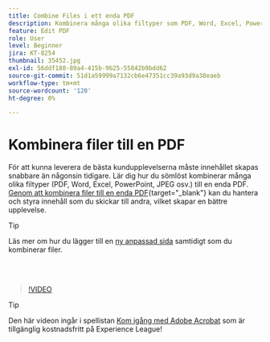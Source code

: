 ```yaml
---
title: Combine Files i ett enda PDF
description: Kombinera många olika filtyper som PDF, Word, Excel, PowerPoint eller JPEG i ett enda PDF
feature: Edit PDF
role: User
level: Beginner
jira: KT-8254
thumbnail: 35452.jpg
exl-id: 56ddf180-89a4-415b-9b25-55842b9bdd62
source-git-commit: 51d1a59999a7132cb6e47351cc39a93d9a38eaeb
workflow-type: tm+mt
source-wordcount: '120'
ht-degree: 0%

---
```


# Kombinera filer till en PDF

För att kunna leverera de bästa kundupplevelserna måste innehållet skapas snabbare än någonsin tidigare. Lär dig hur du sömlöst kombinerar många olika filtyper (PDF, Word, Excel, PowerPoint, JPEG osv.) till en enda PDF. [Genom att kombinera filer till en enda PDF](https://www.adobe.com/acrobat/online/merge-pdf.html){target="_blank"} kan du hantera och styra innehåll som du skickar till andra, vilket skapar en bättre upplevelse.

>[!TIP]
>
>Läs mer om hur du lägger till en [ny anpassad sida](add-custom-page.md) samtidigt som du kombinerar filer.

<br> 

>[!VIDEO](https://video.tv.adobe.com/v/35452?quality=12&learn=on&hidetitle=true)

>[!TIP]
>
>Den här videon ingår i spellistan [Kom igång med Adobe Acrobat](https://experienceleague.adobe.com/en/playlists/acrobat-get-started-business-users) som är tillgänglig kostnadsfritt på Experience League!
